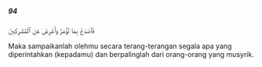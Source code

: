 ##### 94

<span class="ayah">فَٱصْدَعْ بِمَا تُؤْمَرُ وَأَعْرِضْ عَنِ ٱلْمُشْرِكِينَ</span>

<span class="ayah_translation">Maka sampaikanlah olehmu secara terang-terangan segala apa yang diperintahkan (kepadamu) dan berpalinglah dari orang-orang yang musyrik.</span>
